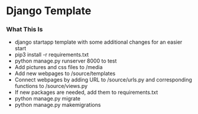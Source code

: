 # Django Template
### What This Is

- django startapp template with some additional changes for an easier start
- pip3 install -r requirements.txt
- python manage.py runserver 8000 to test
- Add pictures and css files to /media
- Add new webpages to /source/templates
- Connect webpages by adding URL to /source/urls.py and corresponding functions to /source/views.py
- If new packages are needed, add them to requirements.txt
- python manage.py migrate
- python manage.py makemigrations